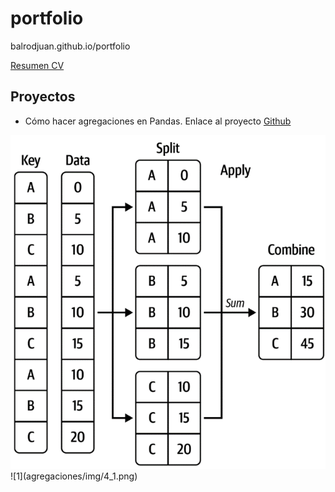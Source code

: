 # portfolio
balrodjuan.github.io/portfolio

[Resumen CV](cv/Julio_cv.pdf)


## Proyectos
- Cómo hacer agregaciones en Pandas. Enlace al proyecto [Github](agregaciones/pdf)
 <img src=agregaciones/img/4_1.png>
 ![1](agregaciones/img/4_1.png)
 
